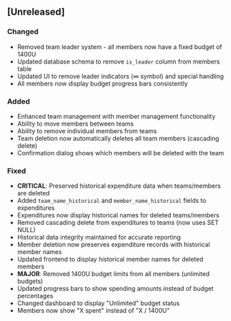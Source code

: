 ## [Unreleased]

### Changed
- Removed team leader system - all members now have a fixed budget of 1400U
- Updated database schema to remove `is_leader` column from members table
- Updated UI to remove leader indicators (∞ symbol) and special handling
- All members now display budget progress bars consistently

### Added
- Enhanced team management with member management functionality
- Ability to move members between teams
- Ability to remove individual members from teams
- Team deletion now automatically deletes all team members (cascading delete)
- Confirmation dialog shows which members will be deleted with the team

### Fixed
- **CRITICAL**: Preserved historical expenditure data when teams/members are deleted
- Added `team_name_historical` and `member_name_historical` fields to expenditures
- Expenditures now display historical names for deleted teams/members
- Removed cascading delete from expenditures to teams (now uses SET NULL)
- Historical data integrity maintained for accurate reporting
- Member deletion now preserves expenditure records with historical member names
- Updated frontend to display historical member names for deleted members
- **MAJOR**: Removed 1400U budget limits from all members (unlimited budgets)
- Updated progress bars to show spending amounts instead of budget percentages
- Changed dashboard to display "Unlimited" budget status
- Members now show "X spent" instead of "X / 1400U" 